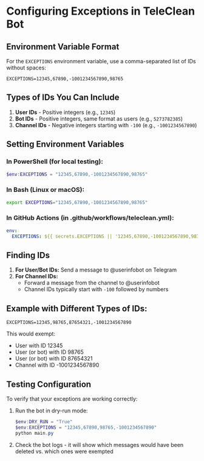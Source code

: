 # Configuring Exceptions in TeleClean Bot

## Environment Variable Format

For the `EXCEPTIONS` environment variable, use a comma-separated list of IDs without spaces:

```
EXCEPTIONS=12345,67890,-1001234567890,98765
```

## Types of IDs You Can Include

1. **User IDs** - Positive integers (e.g., `12345`)
2. **Bot IDs** - Positive integers, same format as users (e.g., `5273782385`)
3. **Channel IDs** - Negative integers starting with `-100` (e.g., `-1001234567890`)

## Setting Environment Variables

### In PowerShell (for local testing):

```powershell
$env:EXCEPTIONS = "12345,67890,-1001234567890,98765"
```

### In Bash (Linux or macOS):

```bash
export EXCEPTIONS="12345,67890,-1001234567890,98765"
```

### In GitHub Actions (in .github/workflows/teleclean.yml):

```yaml
env:
  EXCEPTIONS: ${{ secrets.EXCEPTIONS || '12345,67890,-1001234567890,98765' }}
```

## Finding IDs

1. **For User/Bot IDs:** Send a message to @userinfobot on Telegram
2. **For Channel IDs:** 
   - Forward a message from the channel to @userinfobot
   - Channel IDs typically start with `-100` followed by numbers

## Example with Different Types of IDs:

```
EXCEPTIONS=12345,98765,87654321,-1001234567890
```

This would exempt:
- User with ID 12345
- User (or bot) with ID 98765
- User (or bot) with ID 87654321
- Channel with ID -1001234567890

## Testing Configuration

To verify that your exceptions are working correctly:

1. Run the bot in dry-run mode:
   ```powershell
   $env:DRY_RUN = "True"
   $env:EXCEPTIONS = "12345,67890,98765,-1001234567890"
   python main.py
   ```

2. Check the bot logs - it will show which messages would have been deleted vs. which ones were exempted
